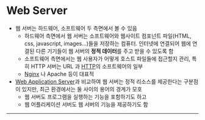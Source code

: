 # Web Server


- 웹 서버는 하드웨어, 소프트웨어 두 측면에서 볼 수 있음
	- 하드웨어 측면에서 웹 서버는 소프트웨어와 웹사이트 컴포넌트 파일(HTML, css, javascript, images...)들을 저장하는 컴퓨터. 인터넷에 연결되어 웹에 연결된 다른 기기들이 웹 서버의 **정적 데이터**를 주고 받을 수 있도록 함
	- 소프트웨어 측면에서는 웹 사용자가 어떻게 호스트 파일들에 접근할지 관리, 특히 HTTP 서버는 URL 과 [HTTP](HTTP.md)의 소프트웨어의 일부
	- [Nginx](../../미완성%20문서/Nginx.md) 나 Apache 등이 대표적
- [Web Application Server](Web%20Application%20Server.md)과 비교하여 웹 서버는 정적 리소스를 제공한다는 구분점이 있지만, 최근 환경에서는 둘 사이의 용어의 경계가 모호
	- 웹 서버도 프로그램을 실행하는 기능을 포함하기도 하고
	- 웹 어플리케이션 서버도 웹 서버의 기능을 제공하기도 함





---
